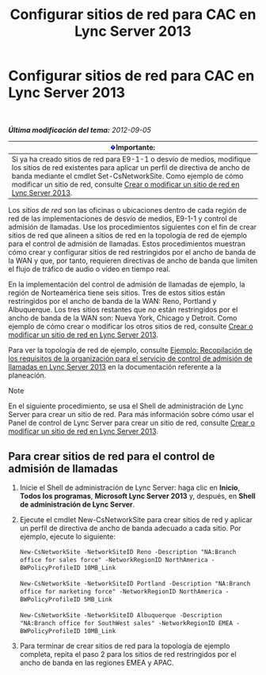 ﻿---
title: Configurar sitios de red para CAC en Lync Server 2013
TOCTitle: Configurar sitios de red para CAC en Lync Server 2013
ms:assetid: afcea38f-5789-45ec-97af-c6e38364950c
ms:mtpsurl: https://technet.microsoft.com/es-es/library/Gg412840(v=OCS.15)
ms:contentKeyID: 48276368
ms.date: 01/07/2017
mtps_version: v=OCS.15
ms.translationtype: HT
---

# Configurar sitios de red para CAC en Lync Server 2013

 

_**Última modificación del tema:** 2012-09-05_

<table>
<thead>
<tr class="header">
<th><img src="images/Gg425917.important(OCS.15).gif" title="important" alt="important" />Importante:</th>
</tr>
</thead>
<tbody>
<tr class="odd">
<td>Si ya ha creado sitios de red para E9-1-1 o desvío de medios, modifique los sitios de red existentes para aplicar un perfil de directiva de ancho de banda mediante el cmdlet Set-CsNetworkSite. Como ejemplo de cómo modificar un sitio de red, consulte <a href="lync-server-2013-create-or-modify-a-network-site.md">Crear o modificar un sitio de red en Lync Server 2013</a>.</td>
</tr>
</tbody>
</table>


Los *sitios de red* son las oficinas o ubicaciones dentro de cada región de red de las implementaciones de desvío de medios, E9-1-1 y control de admisión de llamadas. Use los procedimientos siguientes con el fin de crear sitios de red que alineen a sitios de red en la topología de red de ejemplo para el control de admisión de llamadas. Estos procedimientos muestran cómo crear y configurar sitios de red restringidos por el ancho de banda de la WAN y que, por tanto, requieren directivas de ancho de banda que limiten el flujo de tráfico de audio o vídeo en tiempo real.

En la implementación del control de admisión de llamadas de ejemplo, la región de Norteamérica tiene seis sitios. Tres de estos sitios están restringidos por el ancho de banda de la WAN: Reno, Portland y Albuquerque. Los tres sitios restantes que *no* están restringidos por el ancho de banda de la WAN son: Nueva York, Chicago y Detroit. Como ejemplo de cómo crear o modificar los otros sitios de red, consulte [Crear o modificar un sitio de red en Lync Server 2013](lync-server-2013-create-or-modify-a-network-site.md).

Para ver la topología de red de ejemplo, consulte [Ejemplo: Recopilación de los requisitos de la organización para el servicio de control de admisión de llamadas en Lync Server 2013](lync-server-2013-example-of-gathering-your-requirements-for-call-admission-control.md) en la documentación referente a la planeación.


> [!NOTE]
> En el siguiente procedimiento, se usa el Shell de administración de Lync Server para crear un sitio de red. Para más información sobre cómo usar el Panel de control de Lync Server para crear un sitio de red, consulte <A href="lync-server-2013-create-or-modify-a-network-site.md">Crear o modificar un sitio de red en Lync Server 2013</A>.



## Para crear sitios de red para el control de admisión de llamadas

1.  Inicie el Shell de administración de Lync Server: haga clic en **Inicio**, **Todos los programas**, **Microsoft Lync Server 2013** y, después, en **Shell de administración de Lync Server**.

2.  Ejecute el cmdlet New-CsNetworkSite para crear sitios de red y aplicar un perfil de directiva de ancho de banda adecuado a cada sitio. Por ejemplo, ejecute lo siguiente:
    
        New-CsNetworkSite -NetworkSiteID Reno -Description "NA:Branch office for sales force" -NetworkRegionID NorthAmerica -BWPolicyProfileID 10MB_Link
    
        New-CsNetworkSite -NetworkSiteID Portland -Description "NA:Branch office for marketing force" -NetworkRegionID NorthAmerica -BWPolicyProfileID 5MB_Link
    
        New-CsNetworkSite -NetworkSiteID Albuquerque -Description "NA:Branch office for SouthWest sales" -NetworkRegionID EMEA -BWPolicyProfileID 10MB_Link

3.  Para terminar de crear sitios de red para la topología de ejemplo completa, repita el paso 2 para los sitios de red restringidos por el ancho de banda en las regiones EMEA y APAC.

